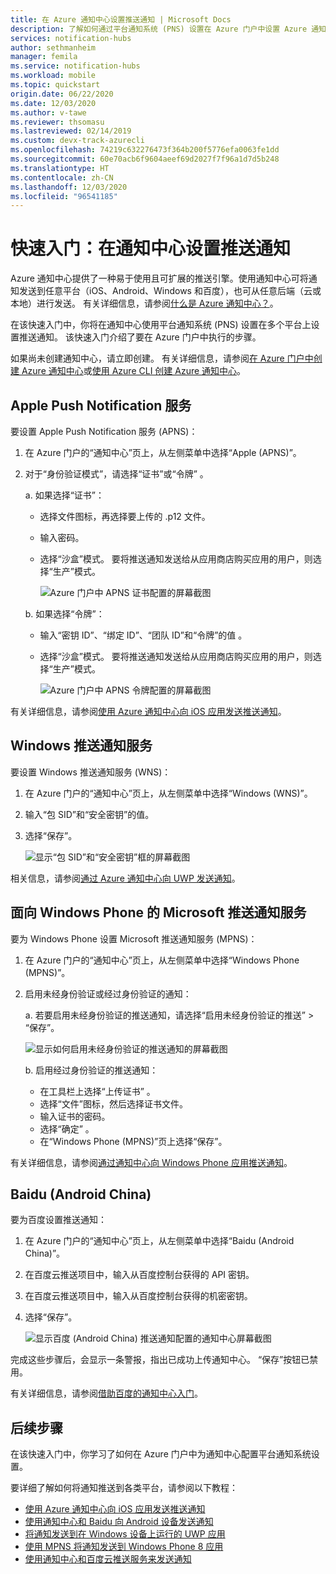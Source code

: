 ```yaml
---
title: 在 Azure 通知中心设置推送通知 | Microsoft Docs
description: 了解如何通过平台通知系统 (PNS) 设置在 Azure 门户中设置 Azure 通知中心。
services: notification-hubs
author: sethmanheim
manager: femila
ms.service: notification-hubs
ms.workload: mobile
ms.topic: quickstart
origin.date: 06/22/2020
ms.date: 12/03/2020
ms.author: v-tawe
ms.reviewer: thsomasu
ms.lastreviewed: 02/14/2019
ms.custom: devx-track-azurecli
ms.openlocfilehash: 74219c632276473f364b200f5776efa0063fe1dd
ms.sourcegitcommit: 60e70acb6f9604aeef69d2027f7f96a1d7d5b248
ms.translationtype: HT
ms.contentlocale: zh-CN
ms.lasthandoff: 12/03/2020
ms.locfileid: "96541185"
---
```

# <a name="quickstart-set-up-push-notifications-in-a-notification-hub"></a>快速入门：在通知中心设置推送通知

Azure 通知中心提供了一种易于使用且可扩展的推送引擎。使用通知中心可将通知发送到任意平台（iOS、Android、Windows 和百度），也可从任意后端（云或本地）进行发送。 有关详细信息，请参阅[什么是 Azure 通知中心？](notification-hubs-push-notification-overview.md)。

在该快速入门中，你将在通知中心使用平台通知系统 (PNS) 设置在多个平台上设置推送通知。 该快速入门介绍了要在 Azure 门户中执行的步骤。

如果尚未创建通知中心，请立即创建。 有关详细信息，请参阅[在 Azure 门户中创建 Azure 通知中心](create-notification-hub-portal.md)或[使用 Azure CLI 创建 Azure 通知中心](create-notification-hub-azure-cli.md)。

## <a name="apple-push-notification-service"></a>Apple Push Notification 服务

要设置 Apple Push Notification 服务 (APNS)：

1. 在 Azure 门户的“通知中心”页上，从左侧菜单中选择“Apple (APNS)”。

1. 对于“身份验证模式”，请选择“证书”或“令牌”  。

   a. 如果选择“证书”：
   * 选择文件图标，再选择要上传的 .p12 文件。
   * 输入密码。
   * 选择“沙盒”模式。 要将推送通知发送给从应用商店购买应用的用户，则选择“生产”模式。

     ![Azure 门户中 APNS 证书配置的屏幕截图](./media/notification-hubs-ios-get-started/notification-hubs-apple-config-cert.png)

   b. 如果选择“令牌”：

   * 输入“密钥 ID”、“绑定 ID”、“团队 ID”和“令牌”的值   。
   * 选择“沙盒”模式。 要将推送通知发送给从应用商店购买应用的用户，则选择“生产”模式。

     ![Azure 门户中 APNS 令牌配置的屏幕截图](./media/configure-notification-hub-portal-pns-settings/notification-hubs-apple-config-token.png)

有关详细信息，请参阅[使用 Azure 通知中心向 iOS 应用发送推送通知](ios-sdk-get-started.md)。

<!-- ## Google Firebase Cloud Messaging -->


## <a name="windows-push-notification-service"></a>Windows 推送通知服务

要设置 Windows 推送通知服务 (WNS)：

1. 在 Azure 门户的“通知中心”页上，从左侧菜单中选择“Windows (WNS)”。
2. 输入“包 SID”和“安全密钥”的值。  
3. 选择“保存”。

   ![显示“包 SID”和“安全密钥”框的屏幕截图](./media/notification-hubs-windows-store-dotnet-get-started/notification-hub-configure-wns.png)

相关信息，请参阅[通过 Azure 通知中心向 UWP 发送通知](notification-hubs-windows-store-dotnet-get-started-wns-push-notification.md)。

## <a name="microsoft-push-notification-service-for-windows-phone"></a>面向 Windows Phone 的 Microsoft 推送通知服务

要为 Windows Phone 设置 Microsoft 推送通知服务 (MPNS)：

1. 在 Azure 门户的“通知中心”页上，从左侧菜单中选择“Windows Phone (MPNS)”。
1. 启用未经身份验证或经过身份验证的通知：

   a. 若要启用未经身份验证的推送通知，请选择“启用未经身份验证的推送” > “保存”。  

      ![显示如何启用未经身份验证的推送通知的屏幕截图](./media/notification-hubs-windows-phone-get-started/azure-portal-unauth.png)

   b. 启用经过身份验证的推送通知：
      * 在工具栏上选择“上传证书”  。
      * 选择“文件”图标，然后选择证书文件。
      * 输入证书的密码。
      * 选择“确定”  。
      * 在“Windows Phone (MPNS)”页上选择“保存”。  

有关详细信息，请参阅[通过通知中心向 Windows Phone 应用推送通知](notification-hubs-windows-mobile-push-notifications-mpns.md)。

## <a name="baidu-android-china"></a>Baidu (Android China)

要为百度设置推送通知：

1. 在 Azure 门户的“通知中心”页上，从左侧菜单中选择“Baidu (Android China)”。
2. 在百度云推送项目中，输入从百度控制台获得的 API 密钥。
3. 在百度云推送项目中，输入从百度控制台获得的机密密钥。
4. 选择“保存”。

    ![显示百度 (Android China) 推送通知配置的通知中心屏幕截图](./media/notification-hubs-baidu-get-started/AzureNotificationServicesBaidu.png)

完成这些步骤后，会显示一条警报，指出已成功上传通知中心。 “保存”按钮已禁用。

有关详细信息，请参阅[借助百度的通知中心入门](notification-hubs-baidu-china-android-notifications-get-started.md)。

## <a name="next-steps"></a>后续步骤

在该快速入门中，你学习了如何在 Azure 门户中为通知中心配置平台通知系统设置。

要详细了解如何将通知推送到各类平台，请参阅以下教程：

* [使用 Azure 通知中心向 iOS 应用发送推送通知](ios-sdk-get-started.md)
* [使用通知中心和 Baidu 向 Android 设备发送通知](notification-hubs-baidu-china-android-notifications-get-started.md)
* [将通知发送到在 Windows 设备上运行的 UWP 应用](notification-hubs-windows-store-dotnet-get-started-wns-push-notification.md)
* [使用 MPNS 将通知发送到 Windows Phone 8 应用](notification-hubs-windows-mobile-push-notifications-mpns.md)
* [使用通知中心和百度云推送服务来发送通知](notification-hubs-baidu-china-android-notifications-get-started.md)
